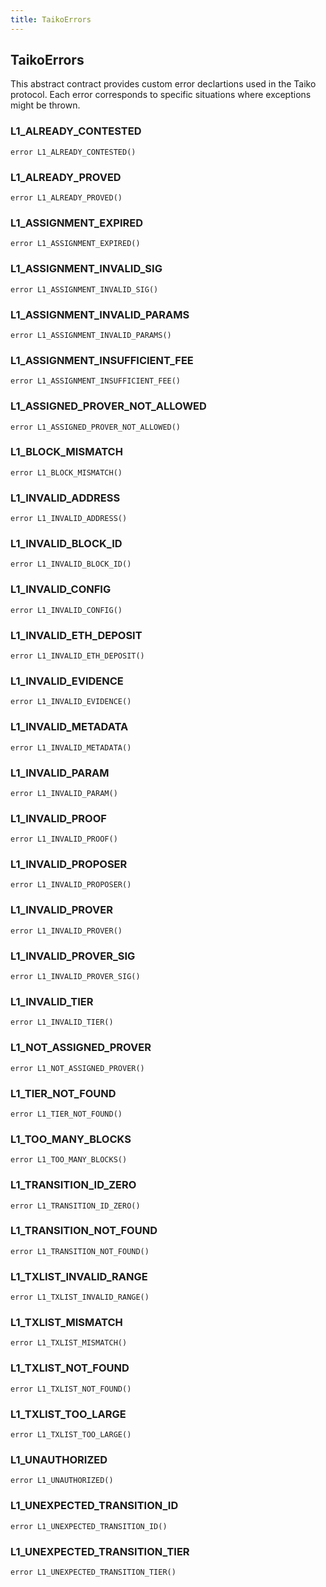 ```yaml
---
title: TaikoErrors
---
```


## TaikoErrors

This abstract contract provides custom error declartions used in
the Taiko protocol. Each error corresponds to specific situations where
exceptions might be thrown.

### L1_ALREADY_CONTESTED

```solidity
error L1_ALREADY_CONTESTED()
```

### L1_ALREADY_PROVED

```solidity
error L1_ALREADY_PROVED()
```

### L1_ASSIGNMENT_EXPIRED

```solidity
error L1_ASSIGNMENT_EXPIRED()
```

### L1_ASSIGNMENT_INVALID_SIG

```solidity
error L1_ASSIGNMENT_INVALID_SIG()
```

### L1_ASSIGNMENT_INVALID_PARAMS

```solidity
error L1_ASSIGNMENT_INVALID_PARAMS()
```

### L1_ASSIGNMENT_INSUFFICIENT_FEE

```solidity
error L1_ASSIGNMENT_INSUFFICIENT_FEE()
```

### L1_ASSIGNED_PROVER_NOT_ALLOWED

```solidity
error L1_ASSIGNED_PROVER_NOT_ALLOWED()
```

### L1_BLOCK_MISMATCH

```solidity
error L1_BLOCK_MISMATCH()
```

### L1_INVALID_ADDRESS

```solidity
error L1_INVALID_ADDRESS()
```

### L1_INVALID_BLOCK_ID

```solidity
error L1_INVALID_BLOCK_ID()
```

### L1_INVALID_CONFIG

```solidity
error L1_INVALID_CONFIG()
```

### L1_INVALID_ETH_DEPOSIT

```solidity
error L1_INVALID_ETH_DEPOSIT()
```

### L1_INVALID_EVIDENCE

```solidity
error L1_INVALID_EVIDENCE()
```

### L1_INVALID_METADATA

```solidity
error L1_INVALID_METADATA()
```

### L1_INVALID_PARAM

```solidity
error L1_INVALID_PARAM()
```

### L1_INVALID_PROOF

```solidity
error L1_INVALID_PROOF()
```

### L1_INVALID_PROPOSER

```solidity
error L1_INVALID_PROPOSER()
```

### L1_INVALID_PROVER

```solidity
error L1_INVALID_PROVER()
```

### L1_INVALID_PROVER_SIG

```solidity
error L1_INVALID_PROVER_SIG()
```

### L1_INVALID_TIER

```solidity
error L1_INVALID_TIER()
```

### L1_NOT_ASSIGNED_PROVER

```solidity
error L1_NOT_ASSIGNED_PROVER()
```

### L1_TIER_NOT_FOUND

```solidity
error L1_TIER_NOT_FOUND()
```

### L1_TOO_MANY_BLOCKS

```solidity
error L1_TOO_MANY_BLOCKS()
```

### L1_TRANSITION_ID_ZERO

```solidity
error L1_TRANSITION_ID_ZERO()
```

### L1_TRANSITION_NOT_FOUND

```solidity
error L1_TRANSITION_NOT_FOUND()
```

### L1_TXLIST_INVALID_RANGE

```solidity
error L1_TXLIST_INVALID_RANGE()
```

### L1_TXLIST_MISMATCH

```solidity
error L1_TXLIST_MISMATCH()
```

### L1_TXLIST_NOT_FOUND

```solidity
error L1_TXLIST_NOT_FOUND()
```

### L1_TXLIST_TOO_LARGE

```solidity
error L1_TXLIST_TOO_LARGE()
```

### L1_UNAUTHORIZED

```solidity
error L1_UNAUTHORIZED()
```

### L1_UNEXPECTED_TRANSITION_ID

```solidity
error L1_UNEXPECTED_TRANSITION_ID()
```

### L1_UNEXPECTED_TRANSITION_TIER

```solidity
error L1_UNEXPECTED_TRANSITION_TIER()
```
